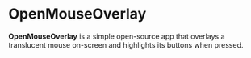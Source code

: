# OpenMouseOverlay

**OpenMouseOverlay** is a simple open-source app that overlays a translucent mouse on-screen and highlights its buttons when pressed.